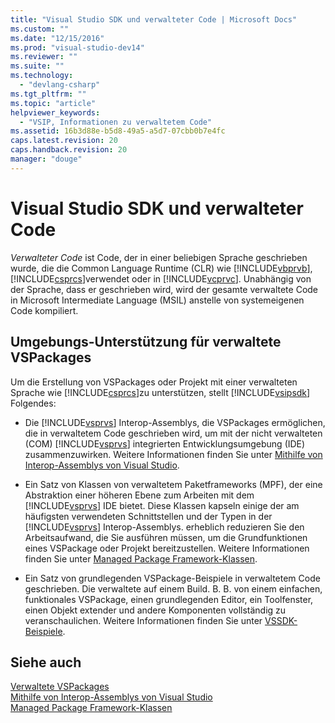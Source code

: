 ```yaml
---
title: "Visual Studio SDK und verwalteter Code | Microsoft Docs"
ms.custom: ""
ms.date: "12/15/2016"
ms.prod: "visual-studio-dev14"
ms.reviewer: ""
ms.suite: ""
ms.technology: 
  - "devlang-csharp"
ms.tgt_pltfrm: ""
ms.topic: "article"
helpviewer_keywords: 
  - "VSIP, Informationen zu verwaltetem Code"
ms.assetid: 16b3d88e-b5d8-49a5-a5d7-07cbb0b7e4fc
caps.latest.revision: 20
caps.handback.revision: 20
manager: "douge"
---
```

# Visual Studio SDK und verwalteter Code
*Verwalteter Code* ist Code, der in einer beliebigen Sprache geschrieben wurde, die die Common Language Runtime \(CLR\) wie [!INCLUDE[vbprvb](../code-quality/includes/vbprvb_md.md)], [!INCLUDE[csprcs](../data-tools/includes/csprcs_md.md)]verwendet oder in [!INCLUDE[vcprvc](../code-quality/includes/vcprvc_md.md)].  Unabhängig von der Sprache, dass er geschrieben wird, wird der gesamte verwaltete Code in Microsoft Intermediate Language \(MSIL\) anstelle von systemeigenen Code kompiliert.  
  
## Umgebungs\-Unterstützung für verwaltete VSPackages  
 Um die Erstellung von VSPackages oder Projekt mit einer verwalteten Sprache wie [!INCLUDE[csprcs](../data-tools/includes/csprcs_md.md)]zu unterstützen, stellt [!INCLUDE[vsipsdk](../extensibility/includes/vsipsdk_md.md)] Folgendes:  
  
-   Die [!INCLUDE[vsprvs](../code-quality/includes/vsprvs_md.md)] Interop\-Assemblys, die VSPackages ermöglichen, die in verwaltetem Code geschrieben wird, um mit der nicht verwalteten \(COM\) [!INCLUDE[vsprvs](../code-quality/includes/vsprvs_md.md)] integrierten Entwicklungsumgebung \(IDE\) zusammenzuwirken.  Weitere Informationen finden Sie unter [Mithilfe von Interop\-Assemblys von Visual Studio](../extensibility/internals/using-visual-studio-interop-assemblies.md).  
  
-   Ein Satz von Klassen von verwaltetem Paketframeworks \(MPF\), der eine Abstraktion einer höheren Ebene zum Arbeiten mit dem [!INCLUDE[vsprvs](../code-quality/includes/vsprvs_md.md)] IDE bietet.  Diese Klassen kapseln einige der am häufigsten verwendeten Schnittstellen und der Typen in der [!INCLUDE[vsprvs](../code-quality/includes/vsprvs_md.md)] Interop\-Assemblys.  erheblich reduzieren Sie den Arbeitsaufwand, die Sie ausführen müssen, um die Grundfunktionen eines VSPackage oder Projekt bereitzustellen.  Weitere Informationen finden Sie unter [Managed Package Framework\-Klassen](../misc/managed-package-framework-classes.md).  
  
-   Ein Satz von grundlegenden VSPackage\-Beispiele in verwaltetem Code geschrieben.  Die verwaltete auf einem Build. B. B. von einem einfachen, funktionales VSPackage, einen grundlegenden Editor, ein Toolfenster, einen Objekt extender und andere Komponenten vollständig zu veranschaulichen.  Weitere Informationen finden Sie unter [VSSDK\-Beispiele](../misc/vssdk-samples.md).  
  
## Siehe auch  
 [Verwaltete VSPackages](../misc/managed-vspackages.md)   
 [Mithilfe von Interop\-Assemblys von Visual Studio](../extensibility/internals/using-visual-studio-interop-assemblies.md)   
 [Managed Package Framework\-Klassen](../misc/managed-package-framework-classes.md)